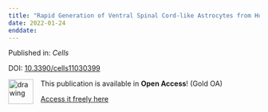 ```yaml
---
title: "Rapid Generation of Ventral Spinal Cord-like Astrocytes from Human iPSCs for Modeling Non-Cell Autonomous Mechanisms of Lower Motor Neuron Disease"
date: 2022-01-24
enddate:
---
```


Published in: *Cells*

DOI: [10.3390/cells11030399](https://doi.org/10.3390/cells11030399)

<img src="https://upload.wikimedia.org/wikipedia/commons/thumb/7/77/Open_Access_logo_PLoS_transparent.svg/800px-Open_Access_logo_PLoS_transparent.svg.png" alt="drawing" width="50" align="left"/> &nbsp;&nbsp;&nbsp;This publication is available in **Open Access**! (Gold OA)

&nbsp;&nbsp;&nbsp;<a href="https://www.mdpi.com/2073-4409/11/3/399/pdf?version=1643035528">Access it freely here</a>

